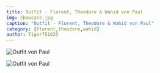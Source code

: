 ```yaml
---
title: Outfit - Florent, Theodore & Wahid von Paul
img: showcase.jpg
caption: "Outfit - Florent, Theodore & Wahid von Paul"
category: [florent,theodore,wahid]
author: Tiger751023
---
```

![Outfit von Paul](/img/showcase/outfit-wahid-theodore-florent-by-paul/high_back.jpg)

![Outfit von Paul](/img/showcase/outfit-wahid-theodore-florent-by-paul/high_front.jpg)
